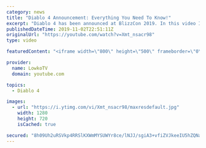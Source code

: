 ```yaml
---
category: news
title: "Diablo 4 Announcement: Everything You Need To Know!"
excerpt: "Diablo 4 has been announced at BlizzCon 2019. In this video I go over everything you need to know about this upcoming Blizzard Entertainment game."
publishedDateTime: 2019-11-02T22:51:11Z
originalUrl: "https://youtube.com/watch?v=Xmt_nsacr98"
type: video

featuredContent: "<iframe width=\"800\" height=\"500\" frameborder=\"0\" src=\"https://www.youtube.com/embed/Xmt_nsacr98\" allow=\"accelerometer; autoplay; encrypted-media; gyroscope; picture-in-picture\" allowfullscreen></iframe>"

provider:
  name: LowkoTV
  domain: youtube.com

topics:
  - Diablo 4

images:
  - url: "https://i.ytimg.com/vi/Xmt_nsacr98/maxresdefault.jpg"
    width: 1280
    height: 720
    isCached: true

secured: "8h09Uh2uRSVkp4RRSlKXWmMYSUWYr8ce/lNJJ/sgiA3+vfiZVJkeeIU5hZQNaoTY2UKHeq6MUVRdJJL81mk/V7FEzCIZhrdEPek756T1j9isbBjqdh1Ge5iW+uMPI63XvYGXaj4/Ftz/n5qj4wCurewytv3lhUQnDjlJvabx973AKAOUmAwANZZj2KBo9g58LdDztP2malKNGgNW1rRHMlycTxw+0n/7OU1gczEixNiXeHJiVu7Cpdu8FdpJ5I5++Tzwjq4jCJjOhGqdmXYacX1q1PxjsAbyfqrE3jjphezZ7X/oHZiSlYxyQe98pi/+2VDPUg0KCBrozXZCr337PTQwVQBgagtKs/MaP2uRL7fQTIAYPuZrS8EfiOZZAgHcLfbKTedutP1RKOFZrY1K3O8AVbTYCfKrv/8H6KDtIQ8cjIJOklFEiLbClnHzDiv1;bBZ93cpujCqjx0OuM3gkEw=="
---
```


